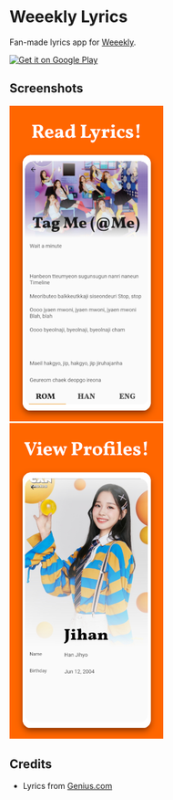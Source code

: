 # Weeekly Lyrics

Fan-made lyrics app for [Weeekly](https://en.wikipedia.org/wiki/Weeekly).

<a href='https://play.google.com/store/apps/details?id=com.github.airicbear.weeeklyapp&pcampaignid=pcampaignidMKT-Other-global-all-co-prtnr-py-PartBadge-Mar2515-1'><img alt='Get it on Google Play' src='https://play.google.com/intl/en_us/badges/static/images/badges/en_badge_web_generic.png' height='50'/></a>

## Screenshots

[<img src="./assets/screenshots/lyrics.png" alt="Lyrics page screenshot" width="270">](./assets/screenshots/lyrics.png)
[<img src="./assets/screenshots/profile.png" alt="Profile page screenshot" width="270">](./assets/screenshots/profile.png)

## Credits

- Lyrics from [Genius.com](https://genius.com/)
